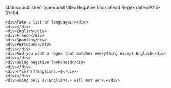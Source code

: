 status=published
type=post
title=Negative Lookahead Regex
date=2015-05-04
~~~~~~
<div>Take a list of languages:</div>
<div></div>
<div>English</div>
<div>French</div>
<div>Spanish</div>
<div>Portugues</div>
<div></div>
<div>And you want a regex that matches everything except English</div>
<div></div>
<div>using negative lookahead</div>
<div></div>
<div>(?im)^(?!English).+$</div>
<div></div>
<div>using only (?!English).+ will not work.</div>
